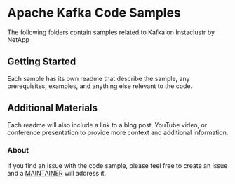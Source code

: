 # Apache Kafka Code Samples

The following folders contain samples related to Kafka on Instaclustr by NetApp

## Getting Started

Each sample has its own readme that describe the sample, any prerequisites, examples, and anything else relevant to the code.

## Additional Materials

Each readme will also include a link to a blog post, YouTube video, or conference presentation to provide more context and additional information.

### About

If you find an issue with the code sample, please feel free to create an issue and a [MAINTAINER]( https://github.com/instaclustr/code-samples/blob/main/Maintainer.md) will address it.
